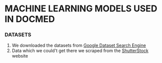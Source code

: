 # MACHINE LEARNING MODELS USED IN DOCMED

### DATASETS
1. We downloaded the datasets from [Google Dataset Search Engine](https://datasetsearch.research.google.com/)
2. Data which we could't get there we scraped from the [ShutterStock](https://www.google.com/search?q=shutterpic&oq=shutterpic&aqs=chrome..69i57.4125j0j4&sourceid=chrome&ie=UTF-8) website
